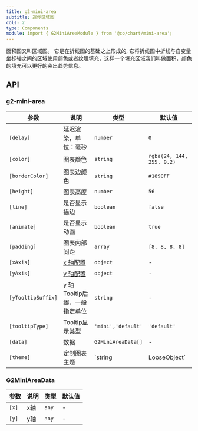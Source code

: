 ```yaml
---
title: g2-mini-area
subtitle: 迷你区域图
cols: 2
type: Components
module: import { G2MiniAreaModule } from '@co/chart/mini-area';
---
```


面积图又叫区域图。 它是在折线图的基础之上形成的, 它将折线图中折线与自变量坐标轴之间的区域使用颜色或者纹理填充，这样一个填充区域我们叫做面积，颜色的填充可以更好的突出趋势信息。

## API

### g2-mini-area

| 参数      | 说明                   | 类型         | 默认值 |
|----------|------------------------|-------------|-------|
| `[delay]` | 延迟渲染，单位：毫秒 | `number` | `0` |
| `[color]` | 图表颜色 | `string` | `rgba(24, 144, 255, 0.2)` |
| `[borderColor]` | 图表边颜色 | `string` | `#1890FF` |
| `[height]` | 图表高度 | `number` | `56` |
| `[line]` | 是否显示描边 | `boolean` | `false` |
| `[animate]` | 是否显示动画 | `boolean` | `true` |
| `[padding]` | 图表内部间距 | `array` | `[8, 8, 8, 8]` |
| `[xAxis]` | [x 轴配置](https://www.yuque.com/antv/g2-docs/api-chart#frgaiw) | `object` | - |
| `[yAxis]` | [y 轴配置](https://www.yuque.com/antv/g2-docs/api-chart#frgaiw) | `object` | - |
| `[yTooltipSuffix]` | y 轴Tooltip后缀，一般指定单位 | `string` | - |
| `[tooltipType]` | Tooltip显示类型 | `'mini','default'` | `'default'` |
| `[data]` | 数据 | `G2MiniAreaData[]` | - |
| `[theme]` | 定制图表主题 | `string | LooseObject` | - |

### G2MiniAreaData

| 参数  | 说明 | 类型     | 默认值 |
|-------|-----|----------|--------|
| `[x]` | x轴  | `any` | -      |
| `[y]` | y轴  | `any` | -      |
